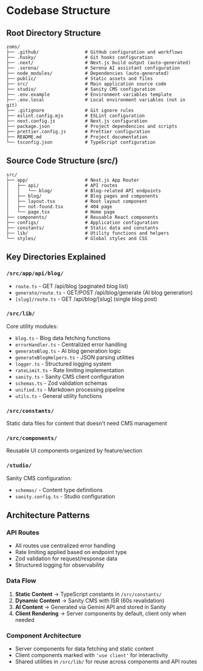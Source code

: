 # Codebase Structure

## Root Directory Structure
```
zoms/
├── .github/                 # GitHub configuration and workflows
├── .husky/                  # Git hooks configuration
├── .next/                   # Next.js build output (auto-generated)
├── .serena/                 # Serena AI assistant configuration
├── node_modules/            # Dependencies (auto-generated)
├── public/                  # Static assets and files
├── src/                     # Main application source code
├── studio/                  # Sanity CMS configuration
├── .env.example             # Environment variables template
├── .env.local               # Local environment variables (not in git)
├── .gitignore               # Git ignore rules
├── eslint.config.mjs        # ESLint configuration
├── next.config.js           # Next.js configuration
├── package.json             # Project dependencies and scripts
├── prettier.config.js       # Prettier configuration
├── README.md                # Project documentation
└── tsconfig.json            # TypeScript configuration
```

## Source Code Structure (src/)
```
src/
├── app/                     # Next.js App Router
│   ├── api/                 # API routes
│   │   └── blog/            # Blog-related API endpoints
│   ├── blog/                # Blog pages and components
│   ├── layout.tsx           # Root layout component
│   ├── not-found.tsx        # 404 page
│   └── page.tsx             # Home page
├── components/              # Reusable React components
├── configs/                 # Application configuration
├── constants/               # Static data and constants
├── lib/                     # Utility functions and helpers
└── styles/                  # Global styles and CSS
```

## Key Directories Explained

### `/src/app/api/blog/`
- `route.ts` - GET /api/blog (paginated blog list)
- `generate/route.ts` - GET/POST /api/blog/generate (AI blog generation)
- `[slug]/route.ts` - GET /api/blog/[slug] (single blog post)

### `/src/lib/`
Core utility modules:
- `blog.ts` - Blog data fetching functions
- `errorHandler.ts` - Centralized error handling
- `generateBlog.ts` - AI blog generation logic
- `generateBlogHelpers.ts` - JSON parsing utilities
- `logger.ts` - Structured logging system
- `rateLimit.ts` - Rate limiting implementation
- `sanity.ts` - Sanity CMS client configuration
- `schemas.ts` - Zod validation schemas
- `unified.ts` - Markdown processing pipeline
- `utils.ts` - General utility functions

### `/src/constants/`
Static data files for content that doesn't need CMS management

### `/src/components/`
Reusable UI components organized by feature/section

### `/studio/`
Sanity CMS configuration:
- `schemas/` - Content type definitions
- `sanity.config.ts` - Studio configuration

## Architecture Patterns

### API Routes
- All routes use centralized error handling
- Rate limiting applied based on endpoint type
- Zod validation for request/response data
- Structured logging for observability

### Data Flow
1. **Static Content** → TypeScript constants in `/src/constants/`
2. **Dynamic Content** → Sanity CMS with ISR (60s revalidation)
3. **AI Content** → Generated via Gemini API and stored in Sanity
4. **Client Rendering** → Server components by default, client only when needed

### Component Architecture
- Server components for data fetching and static content
- Client components marked with `'use client'` for interactivity
- Shared utilities in `/src/lib/` for reuse across components and API routes